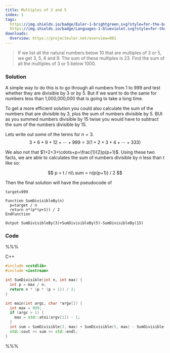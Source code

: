 ```yaml
---
title: Multiples of 3 and 5
index: 1
tags:
  https://img.shields.io/badge/Euler-1-brightgreen.svg?style=for-the-badge: https://projecteuler.net/problem=1
  https://img.shields.io/badge/Languages-1-blueviolet.svg?style=for-the-badge:
downloads:
  Overview: https://projecteuler.net/overview=001
---
```


> If we list all the natural numbers below $10$ that are multiples of $3$ or
> $5$, we get $3$, $5$, $6$ and $9$. The sum of these multiples is $23$.  Find
> the sum of all the multiples of $3$ or $5$ below $1000$.

### Solution

A simple way to do this is to go through all numbers from 1 to 999 and test
whether they are divisible by 3 or by 5. But if we want to do the same for
numbers less than 1,000,000,000 that is going to take a long time.

To get a more efficient solution you could also calculate the sum of the
numbers that are divisible by 3, plus the sum of numbers divisible by 5. BUt as
you summed numbers divisible by 15 twise you would have to subtract the sum of
the numbers divisible by 15.

Lets write out some of the terms for $n=3$.
$$
3+6+9+12+\cdots+999=3(1+2+3+4+\cdots+333)
$$

We also not that $1+2+3+\cdots+p=\frac{1}{2}p(p+1)$. Using these two facts, we
are able to calculates the sum of numbers divisible by $n$ less than $t$ like
so:

$$
p = t / n\\
sum = n(p(p+1)) / 2
$$

Then the final solution will have the pseudocode of
```
target=999

Function SumDivisibleBy(n)
  p=target / n
  return n*(p*(p+1)) / 2
EndFunction

Output SumDivisibleBy(3)+SumDivisibleBy(5)-SumDivisibleBy(15)
```

### Code

%%%

C++
```cpp
#include <cstdlib>
#include <iostream>

int SumDivisible(int n, int max) {
  int p = max / n;
  return n * (p * (p + 1)) / 2;
}

int main(int argc, char *argv[]) {
  int max = 999;
  if (argc > 1) {
    max = std::atoi(argv[1]) - 1;
  }
  int sum = SumDivisible(3, max) + SumDivisible(5, max) - SumDivisible(15, max);
  std::cout << sum << std::endl;
}
```

%%%

